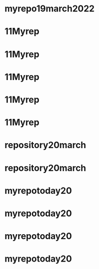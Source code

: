 # myrepo19march2022
# 11Myrep
# 11Myrep
# 11Myrep
# 11Myrep
# 11Myrep
# repository20march
# repository20march
# myrepotoday20
# myrepotoday20
# myrepotoday20
# myrepotoday20
